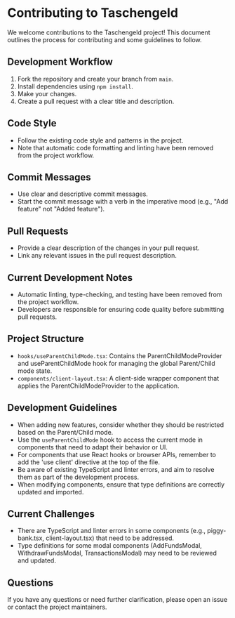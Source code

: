 # Contributing to Taschengeld

We welcome contributions to the Taschengeld project! This document outlines the process for contributing and some guidelines to follow.

## Development Workflow

1. Fork the repository and create your branch from `main`.
2. Install dependencies using `npm install`.
3. Make your changes.
4. Create a pull request with a clear title and description.

## Code Style

- Follow the existing code style and patterns in the project.
- Note that automatic code formatting and linting have been removed from the project workflow.

## Commit Messages

- Use clear and descriptive commit messages.
- Start the commit message with a verb in the imperative mood (e.g., "Add feature" not "Added feature").

## Pull Requests

- Provide a clear description of the changes in your pull request.
- Link any relevant issues in the pull request description.

## Current Development Notes

- Automatic linting, type-checking, and testing have been removed from the project workflow.
- Developers are responsible for ensuring code quality before submitting pull requests.

## Project Structure

- `hooks/useParentChildMode.tsx`: Contains the ParentChildModeProvider and useParentChildMode hook for managing the global Parent/Child mode state.
- `components/client-layout.tsx`: A client-side wrapper component that applies the ParentChildModeProvider to the application.

## Development Guidelines

- When adding new features, consider whether they should be restricted based on the Parent/Child mode.
- Use the `useParentChildMode` hook to access the current mode in components that need to adapt their behavior or UI.
- For components that use React hooks or browser APIs, remember to add the 'use client' directive at the top of the file.
- Be aware of existing TypeScript and linter errors, and aim to resolve them as part of the development process.
- When modifying components, ensure that type definitions are correctly updated and imported.

## Current Challenges

- There are TypeScript and linter errors in some components (e.g., piggy-bank.tsx, client-layout.tsx) that need to be addressed.
- Type definitions for some modal components (AddFundsModal, WithdrawFundsModal, TransactionsModal) may need to be reviewed and updated.

## Questions

If you have any questions or need further clarification, please open an issue or contact the project maintainers.
